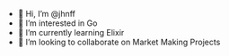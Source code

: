 - 👋 Hi, I’m @jhnff
- 👀 I’m interested in Go
- 🌱 I’m currently learning Elixir
- 💞️ I’m looking to collaborate on Market Making Projects

<!---
jhnff/jhnff is a ✨ special ✨ repository because its `README.md` (this file) appears on your GitHub profile.
You can click the Preview link to take a look at your changes.
--->
